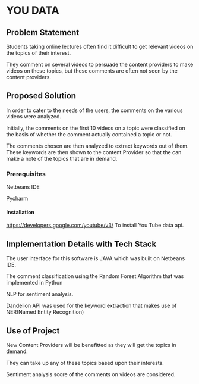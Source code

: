 # YOU DATA
## Problem Statement
Students taking online lectures often find it difficult to get relevant videos on the topics of their interest. 

They comment on several videos to persuade the content providers to make videos on these topics, but these comments are often not seen by the content providers.


## Proposed Solution

 In order to cater to the needs of the users, the comments on the various videos were analyzed.

Initially, the comments on the first 10 videos on a topic were classified on the basis of whether the comment actually contained a topic or not.

The comments chosen are then analyzed to extract keywords out of them. These keywords are then shown to the content Provider so that the can make a note of the topics that are in demand.  

### Prerequisites

 Netbeans IDE
 
 Pycharm
 
 #### Installation

https://developers.google.com/youtube/v3/ To install You Tube data api.
 
## Implementation Details with Tech Stack
The user interface for this software is JAVA which was built on Netbeans IDE.

The comment classification using the Random Forest Algorithm that was implemented in Python

NLP for sentiment analysis.

Dandelion API was used for the keyword extraction that makes use of NER(Named Entity Recognition)

## Use of Project
New Content Providers will be benefitted as they will get the topics in demand. 

They can take up any of these topics based upon their interests.

Sentiment analysis score of the comments on videos are considered.















